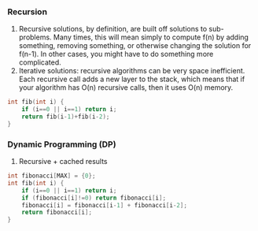### Recursion
1. Recursive solutions, by definition, are built off solutions to sub-problems. Many times, this will mean simply to compute f(n) by adding something, removing something, or otherwise changing the solution for f(n-1). In other cases, you might have to do something more complicated. 
2. Iterative solutions: recursive algorithms can be very space inefficient. Each recursive call adds a new layer to the stack, which means that if your algorithm has O(n) recursive calls, then it uses O(n) memory. 

```cpp
int fib(int i) {
	if (i==0 || i==1) return i;
	return fib(i-1)+fib(i-2);
}
```
### Dynamic Programming (DP)
1. Recursive + cached results

```cpp
int fibonacci[MAX] = {0};
int fib(int i) {
	if (i==0 || i==1) return i;
	if (fibonacci[i]!=0) return fibonacci[i];
	fibonacci[i] = fibonacci[i-1] + fibonacci[i-2];
	return fibonacci[i];
}
```



